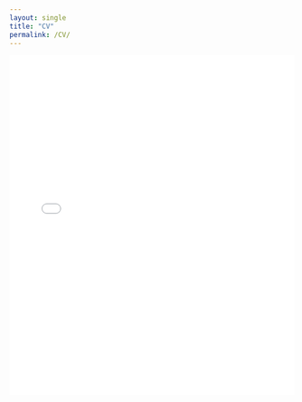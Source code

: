 ```yaml
---
layout: single
title: "CV"
permalink: /CV/
---
```


<embed src="assets/CV.pdf" width="100%" height="600px" type="application/pdf">
